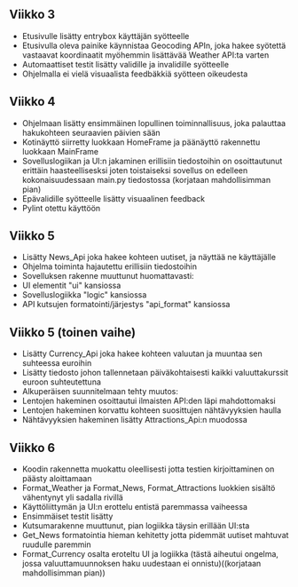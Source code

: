 ## Viikko 3

- Etusivulle lisätty entrybox käyttäjän syötteelle
- Etusivulla oleva painike käynnistaa Geocoding APIn, joka hakee syötettä vastaavat koordinaatit myöhemmin lisättävää Weather API:ta varten
- Automaattiset testit lisätty validille ja invalidille syötteelle
- Ohjelmalla ei vielä visuaalista feedbäkkiä syötteen oikeudesta

## Viikko 4

- Ohjelmaan lisätty ensimmäinen lopullinen toiminnallisuus, joka palauttaa hakukohteen seuraavien päivien sään
- Kotinäyttö siirretty luokkaan HomeFrame ja päänäyttö rakennettu luokkaan MainFrame
- Sovelluslogiikan ja UI:n jakaminen erillisiin tiedostoihin on osoittautunut erittäin haasteellisesksi joten toistaiseksi sovellus on edelleen kokonaisuudessaan main.py tiedostossa (korjataan mahdollisimman pian)
- Epävalidille syötteelle lisätty visuaalinen feedback
- Pylint otettu käyttöön

## Viikko 5

- Lisätty News_Api joka hakee kohteen uutiset, ja näyttää ne käyttäjälle
- Ohjelma toiminta hajautettu erillisiin tiedostoihin
- Sovelluksen rakenne muuttunut huomattavasti:
- UI elementit "ui" kansiossa
- Sovelluslogiikka "logic" kansiossa
- API kutsujen formatointi/järjestys "api_format" kansiossa

## Viikko 5 (toinen vaihe)

- Lisätty Currency_Api joka hakee kohteen valuutan ja muuntaa sen suhteessa euroihin
- Lisätty tiedosto johon tallennetaan päiväkohtaisesti kaikki valuuttakurssit euroon suhteutettuna
- Alkuperäisen suunnitelmaan tehty muutos:
- Lentojen hakeminen osoittautui ilmaisten API:den läpi mahdottomaksi
- Lentojen hakeminen korvattu kohteen suosittujen nähtävyyksien haulla
- Nähtävyyksien hakeminen lisätty Attractions_Api:n muodossa 

## Viikko 6

- Koodin rakennetta muokattu oleellisesti jotta testien kirjoittaminen on päästy aloittamaan
- Format_Weather ja Format_News, Format_Attractions luokkien sisältö vähentynyt yli sadalla rivillä
- Käyttöliittymän ja UI:n erottelu entistä paremmassa vaiheessa
- Ensimmäiset testit lisätty
- Kutsumarakenne muuttunut, pian logiikka täysin erillään UI:sta
- Get_News formatointia hieman kehitetty jotta pidemmät uutiset mahtuvat ruudulle paremmin
- Format_Currency osalta eroteltu UI ja logiikka (tästä aiheutui ongelma, jossa valuuttamuunnoksen haku uudestaan ei onnistu)((korjataan mahdollisimman pian))
